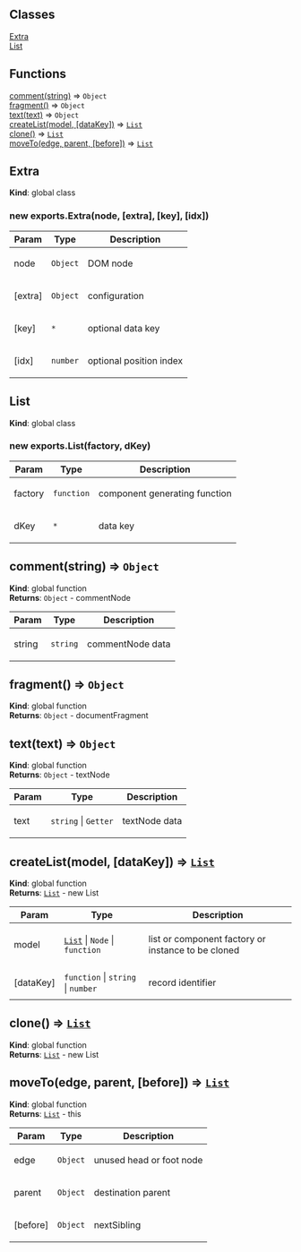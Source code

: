 ## Classes

<dl>
<dt><a href="#Extra">Extra</a></dt>
<dd></dd>
<dt><a href="#List">List</a></dt>
<dd></dd>
</dl>

## Functions

<dl>
<dt><a href="#comment">comment(string)</a> ⇒ <code>Object</code></dt>
<dd></dd>
<dt><a href="#fragment">fragment()</a> ⇒ <code>Object</code></dt>
<dd></dd>
<dt><a href="#text">text(text)</a> ⇒ <code>Object</code></dt>
<dd></dd>
<dt><a href="#createList">createList(model, [dataKey])</a> ⇒ <code><a href="#List">List</a></code></dt>
<dd></dd>
<dt><a href="#clone">clone()</a> ⇒ <code><a href="#List">List</a></code></dt>
<dd></dd>
<dt><a href="#moveTo">moveTo(edge, parent, [before])</a> ⇒ <code><a href="#List">List</a></code></dt>
<dd></dd>
</dl>

<a name="Extra"></a>

## Extra
**Kind**: global class  
<a name="new_Extra_new"></a>

### new exports.Extra(node, [extra], [key], [idx])
<table>
  <thead>
    <tr>
      <th>Param</th><th>Type</th><th>Description</th>
    </tr>
  </thead>
  <tbody>
<tr>
    <td>node</td><td><code>Object</code></td><td><p>DOM node</p>
</td>
    </tr><tr>
    <td>[extra]</td><td><code>Object</code></td><td><p>configuration</p>
</td>
    </tr><tr>
    <td>[key]</td><td><code>*</code></td><td><p>optional data key</p>
</td>
    </tr><tr>
    <td>[idx]</td><td><code>number</code></td><td><p>optional position index</p>
</td>
    </tr>  </tbody>
</table>

<a name="List"></a>

## List
**Kind**: global class  
<a name="new_List_new"></a>

### new exports.List(factory, dKey)
<table>
  <thead>
    <tr>
      <th>Param</th><th>Type</th><th>Description</th>
    </tr>
  </thead>
  <tbody>
<tr>
    <td>factory</td><td><code>function</code></td><td><p>component generating function</p>
</td>
    </tr><tr>
    <td>dKey</td><td><code>*</code></td><td><p>data key</p>
</td>
    </tr>  </tbody>
</table>

<a name="comment"></a>

## comment(string) ⇒ <code>Object</code>
**Kind**: global function  
**Returns**: <code>Object</code> - commentNode  
<table>
  <thead>
    <tr>
      <th>Param</th><th>Type</th><th>Description</th>
    </tr>
  </thead>
  <tbody>
<tr>
    <td>string</td><td><code>string</code></td><td><p>commentNode data</p>
</td>
    </tr>  </tbody>
</table>

<a name="fragment"></a>

## fragment() ⇒ <code>Object</code>
**Kind**: global function  
**Returns**: <code>Object</code> - documentFragment  
<a name="text"></a>

## text(text) ⇒ <code>Object</code>
**Kind**: global function  
**Returns**: <code>Object</code> - textNode  
<table>
  <thead>
    <tr>
      <th>Param</th><th>Type</th><th>Description</th>
    </tr>
  </thead>
  <tbody>
<tr>
    <td>text</td><td><code>string</code> | <code>Getter</code></td><td><p>textNode data</p>
</td>
    </tr>  </tbody>
</table>

<a name="createList"></a>

## createList(model, [dataKey]) ⇒ <code>[List](#List)</code>
**Kind**: global function  
**Returns**: <code>[List](#List)</code> - new List  
<table>
  <thead>
    <tr>
      <th>Param</th><th>Type</th><th>Description</th>
    </tr>
  </thead>
  <tbody>
<tr>
    <td>model</td><td><code><a href="#List">List</a></code> | <code>Node</code> | <code>function</code></td><td><p>list or component factory or instance to be cloned</p>
</td>
    </tr><tr>
    <td>[dataKey]</td><td><code>function</code> | <code>string</code> | <code>number</code></td><td><p>record identifier</p>
</td>
    </tr>  </tbody>
</table>

<a name="clone"></a>

## clone() ⇒ <code>[List](#List)</code>
**Kind**: global function  
**Returns**: <code>[List](#List)</code> - new List  
<a name="moveTo"></a>

## moveTo(edge, parent, [before]) ⇒ <code>[List](#List)</code>
**Kind**: global function  
**Returns**: <code>[List](#List)</code> - this  
<table>
  <thead>
    <tr>
      <th>Param</th><th>Type</th><th>Description</th>
    </tr>
  </thead>
  <tbody>
<tr>
    <td>edge</td><td><code>Object</code></td><td><p>unused head or foot node</p>
</td>
    </tr><tr>
    <td>parent</td><td><code>Object</code></td><td><p>destination parent</p>
</td>
    </tr><tr>
    <td>[before]</td><td><code>Object</code></td><td><p>nextSibling</p>
</td>
    </tr>  </tbody>
</table>

